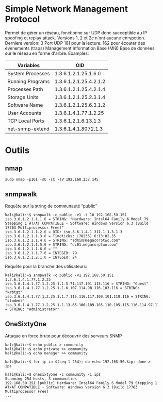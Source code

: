 # Simple Network Management Protocol
Permet de gérer un réseau, fonctionne sur UDP donc succeptible au IP spoofing et replay attack.
Versions 1, 2 et 2c n'ont aucune enrypction. Derniere version: 3
Port UDP 161 pour la lecture. 162 pour écouter des évènements (traps)
Management Information Base (MIB)
Base de données sur le réseau en forme d'arbre.
Examples:

| Variables | OID |
| --- | --- |
| System Processes | 1.3.6.1.2.1.25.1.6.0 |
| Running Programs | 1.3.6.1.2.1.25.4.2.1.2 |
| Processes Path | 1.3.6.1.2.1.25.4.2.1.4 |
| Storage Units | 1.3.6.1.2.1.25.2.3.1.4 |
| Software Name | 1.3.6.1.2.1.25.6.3.1.2 |
| User Accounts | 1.3.6.1.4.1.77.1.2.25 |
| TCP Local Ports | 1.3.6.1.2.1.6.13.1.3 |
| net-snmp-extend | 1.3.6.1.4.1.8072.1.3 |


# Outils
## nmap

~~~~~~~~~~~~~~~~~~~~~~~~~~~~~~~~~
sudo nmap -p161 -sU -sC -sV 192.168.237.145
~~~~~~~~~~~~~~~~~~~~~~~~~~~~~~~~~

## snmpwalk
Requête sur la string de communauté “public”						          
~~~~~~~~~~~~~~~~~~~~~~~~~~~~~~~~~
kali@kali:~$ snmpwalk -c public -v1 -t 10 192.168.50.151
iso.3.6.1.2.1.1.1.0 = STRING: "Hardware: Intel64 Family 6 Model 79 Stepping 1 AT/AT COMPATIBLE - Software: Windows Version 6.3 (Build 17763 Multiprocessor Free)"
iso.3.6.1.2.1.1.2.0 = OID: iso.3.6.1.4.1.311.1.1.3.1.3
iso.3.6.1.2.1.1.3.0 = Timeticks: (78235) 0:13:02.35
iso.3.6.1.2.1.1.4.0 = STRING: "admin@megacorptwo.com"
iso.3.6.1.2.1.1.5.0 = STRING: "dc01.megacorptwo.com"
iso.3.6.1.2.1.1.6.0 = ""
iso.3.6.1.2.1.1.7.0 = INTEGER: 79
iso.3.6.1.2.1.2.1.0 = INTEGER: 24
~~~~~~~~~~~~~~~~~~~~~~~~~~~~~~~~~

Requête pour la branche des utilisateurs:	
~~~~~~~~~~~~~~~~~~~~~~~~~~~~~~~~~
kali@kali:~$ snmpwalk -c public -v1 192.168.50.151 1.3.6.1.4.1.77.1.2.25
iso.3.6.1.4.1.77.1.2.25.1.1.5.71.117.101.115.116 = STRING: "Guest"
iso.3.6.1.4.1.77.1.2.25.1.1.6.107.114.98.116.103.116 = STRING: "krbtgt"
iso.3.6.1.4.1.77.1.2.25.1.1.7.115.116.117.100.101.110.116 = STRING: "student"
iso.3.6.1.4.1.77.1.2.25.1.1.13.65.100.109.105.110.105.115.116.114.97.116.111.114 = STRING: "Administrator"

~~~~~~~~~~~~~~~~~~~~~~~~~~~~~~~~~
## OneSixtyOne
Attaque en force brute pour découvrir des serveurs SNMP	
~~~~~~~~~~~~~~~~~~~~~~~~~~~~~~~~~
kali@kali:~$ echo public > community
kali@kali:~$ echo private >> community
kali@kali:~$ echo manager >> community

kali@kali:~$ for ip in $(seq 1 254); do echo 192.168.50.$ip; done > ips

kali@kali:~$ onesixtyone -c community -i ips
Scanning 254 hosts, 3 communities
192.168.50.151 [public] Hardware: Intel64 Family 6 Model 79 Stepping 1 AT/AT COMPATIBLE - Software: Windows Version 6.3 (Build 17763 Multiprocessor Free)
...

~~~~~~~~~~~~~~~~~~~~~~~~~~~~~~~~~
